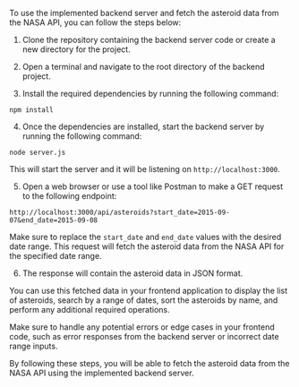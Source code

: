 To use the implemented backend server and fetch the asteroid data from the NASA API, you can follow 
the steps below:

1. Clone the repository containing the backend server code or create a new directory for the project.

2. Open a terminal and navigate to the root directory of the backend project.

3. Install the required dependencies by running the following command:

```
npm install
```

4. Once the dependencies are installed, start the backend server by running the following command:

```
node server.js
```

This will start the server and it will be listening on `http://localhost:3000`.

5. Open a web browser or use a tool like Postman to make a GET request to the following endpoint:

```
http://localhost:3000/api/asteroids?start_date=2015-09-07&end_date=2015-09-08
```

Make sure to replace the `start_date` and `end_date` values with the desired date range. This request
 will fetch the asteroid data from the NASA API for the specified date range.

6. The response will contain the asteroid data in JSON format.

You can use this fetched data in your frontend application to display the list of asteroids, search 
by a range of dates, sort the asteroids by name, and perform any additional required operations.

Make sure to handle any potential errors or edge cases in your frontend code, such as error responses
 from the backend server or incorrect date range inputs.

By following these steps, you will be able to fetch the asteroid data from the NASA API using the 
implemented backend server.
